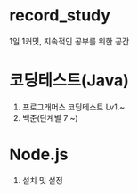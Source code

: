 # record_study
1일 1커밋, 지속적인 공부를 위한 공간

# 코딩테스트(Java)
1. 프로그래머스 코딩테스트 Lv1.~
2. 백준(단계별 7 ~)

# Node.js
1. 설치 및 설정